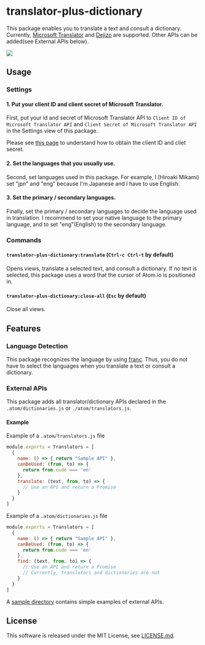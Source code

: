 # translator-plus-dictionary
This package enables you to translate a text and consult a dictionary. Currently, [Microsoft Translator](https://www.microsoft.com/en-us/translator/default.aspx) and [Dejizo](https://dejizo.jp/dev/) are supported. Other APIs can be added(see External APIs below).

![](http://hiroakimikami.github.io/atom-translator-plus-dictionary/screenshot.gif)

## Usage
### Settings
#### 1. Put your client ID and client secret of Microsoft Translator.
First, put your id and secret of Microsoft Translator API to `Client ID of Microsoft Translator API` and `Client Secret of Microsoft Translator API` in the Settings view of this package.

Please see [this page](https://www.microsoft.com/en-us/translator/getstarted.aspx) to understand how to obtain the client ID and cliet secret.

#### 2. Set the languages that you usually use.
Second, set languages used in this package.
For example, I (Hiroaki Mikami) set "jpn" and "eng" because I'm Japanese and I have to use English.

#### 3. Set the primary / secondary languages.
Finally, set the primary / secondary languages to decide the language used in translation.
I recommend to set your native language to the primary language, and to set "eng"(English) to the secondary language.

### Commands
#### `translator-plus-dictionary:translate` (`Ctrl-c Ctrl-t` by default)
Opens views, translate a selected text, and consult a dictionary. If no text is selected, this package uses a word that the cursor of Atom.io is positioned in.

#### `translator-plus-dictionary:close-all` (`Esc` by default)
Close all views.

## Features
### Language Detection
This package recognizes the language by using [franc](https://github.com/wooorm/franc). Thus, you do not have to select the languages when you translate a text or consult a dictionary.

### External APIs
This package adds all translator/dictionary APIs declared in the `.atom/dictionaries.js` or `./atom/translators.js`.

#### Example
Example of a `.atom/translators.js` file
```JavaScript
module.exports = Translators = [
  {
    name: () => { return "Sample API" },
    canBeUsed: (from, to) => {
      return from.code === 'en'
    },
    translate: (text, from, to) => {
      // Use an API and return a Promise
    }
  }
]
```

Example of a `.atom/dictionaries.js` file
```JavaScript
module.exports = Translators = [
  {
    name: () => { return "Sample API" },
    canBeUsed: (from, to) => {
      return from.code === 'en'
    },
    find: (text, from, to) => {
      // Use an API and return a Promise
      // Currently, translators and dictionaries are not
    }
  }
]
```

A [sample directory](./sample) contains simple examples of external APIs.

## License
This software is released under the MIT License, see [LICENSE.md](LICENSE.md).
